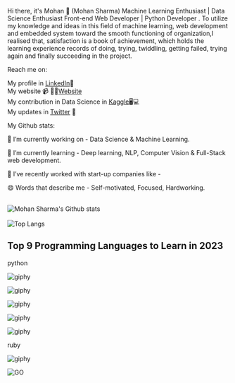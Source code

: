 Hi there, it's Mohan 👋 (Mohan Sharma)
Machine Learning Enthusiast | Data Science Enthusiast  Front-end Web Developer | Python Developer .
To utilize my knowledge and ideas in this field of machine learning, web development and embedded system toward the smooth functioning of organization,I realised that, satisfaction is a book of achievement, which holds the learning experience records of doing, trying, twiddling, getting failed, trying again and finally succeeding in the project.


Reach me on:



 My profile in [LinkedIn](www.linkedin.com/in/mohansharma077)💼<br>
 My website  📹 ✍🏾[Website](https://mohansharma1.durable.co/)<br>
 My contribution in Data Science in [Kaggle](www.kaggle.com/mohansharma0777)🖥💻<br>
 My updates in [Twitter](www.twitter.com/mohansharma077) 💬<br>

My Github stats:

🔭 I’m currently working on - Data Science & Machine Learning.

🌱 I’m currently learning - Deep learning, NLP, Computer Vision & Full-Stack web development.

👯 I’ve recently worked with start-up companies like - 

😄 Words that describe me - Self-motivated, Focused, Hardworking.
<br><br>

![Mohan Sharma's Github stats](https://github-readme-stats.vercel.app/api?username=mohansharma077&theme=highcontrast&show_icons=true&count_private=true )
<br><br>
![Top Langs](https://github-readme-stats.vercel.app/api/top-langs/?username=mohansharma077&theme=tokyonight)


<h2>Top 9 Programming Languages to Learn in 2023</h2>
<p>python</p>

![giphy](https://github.com/mohansharma077/mohansharma077/assets/104629829/42dd53d2-e9aa-4432-a2ce-3043e6964145)

![giphy](https://github.com/mohansharma077/mohansharma077/assets/104629829/242e095c-9c43-4a9f-aa7e-6ced401823ae)

![giphy](https://github.com/mohansharma077/mohansharma077/assets/104629829/bd5b57f0-16ed-4a11-ba12-3f424db67ad4)

![giphy](https://github.com/mohansharma077/mohansharma077/assets/104629829/b0886d66-e543-4ec3-9554-5873865eee55)

![giphy](https://github.com/mohansharma077/mohansharma077/assets/104629829/f4d152db-2774-46d0-8181-877f814c1f60)

<p>ruby</p>

![giphy](https://github.com/mohansharma077/mohansharma077/assets/104629829/1c752c96-2787-4151-b66a-fd2c65554494)

![GO](https://github.com/mohansharma077/mohansharma077/assets/104629829/b8d56730-3bcc-451b-98dc-49d270e30070)










